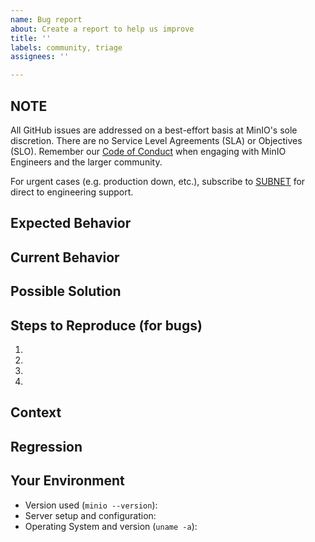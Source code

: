```yaml
---
name: Bug report
about: Create a report to help us improve
title: ''
labels: community, triage
assignees: ''

---
```


## NOTE
All GitHub issues are addressed on a best-effort basis at MinIO's sole discretion. There are no Service Level Agreements (SLA) or Objectives (SLO). Remember our [Code of Conduct](https://github.com/minio/minio/blob/master/code_of_conduct.md) when engaging with MinIO Engineers and the larger community.

For urgent cases (e.g. production down, etc.), subscribe to [SUBNET](https://min.io/pricing?jmp=github) for direct to engineering support.
 
<!--- Provide a general summary of the issue in the Title above -->

## Expected Behavior
<!--- If you're describing a bug, tell us what should happen -->
<!--- If you're suggesting a change/improvement, tell us how it should work -->

## Current Behavior
<!--- If describing a bug, tell us what happens instead of the expected behavior -->
<!--- If suggesting a change/improvement, explain the difference from current behavior -->

## Possible Solution
<!--- Not obligatory, but suggest a fix/reason for the bug, -->
<!--- or ideas how to implement the addition or change -->

## Steps to Reproduce (for bugs)
<!--- Provide a link to a live example, or an unambiguous set of steps to -->
<!--- reproduce this bug. Include code to reproduce, if relevant -->
<!--- and make sure you have followed https://github.com/minio/minio/tree/release/docs/debugging to capture relevant logs -->

1.
2.
3.
4.

## Context
<!--- How has this issue affected you? What are you trying to accomplish? -->
<!--- Providing context helps us come up with a solution that is most useful in the real world -->

## Regression
<!-- Is this issue a regression? (Yes / No) -->
<!-- If Yes, optionally please include minio version or commit id or PR# that caused this regression, if you have these details. -->

## Your Environment
<!--- Include as many relevant details about the environment you experienced the bug in -->
* Version used (`minio --version`):
* Server setup and configuration:
* Operating System and version (`uname -a`):
